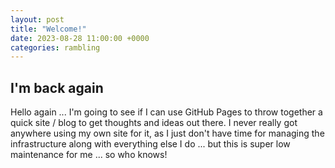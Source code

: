 ```yaml
---
layout: post
title: "Welcome!"
date: 2023-08-28 11:00:00 +0000
categories: rambling
---
```


## I'm back again

Hello again ... I'm going to see if I can use GitHub Pages to throw together a quick site / blog to get thoughts and ideas out there. I never really got anywhere using my own site for it, as I just don't have time for managing the infrastructure along with everything else I do ... but this is super low maintenance for me ... so who knows!